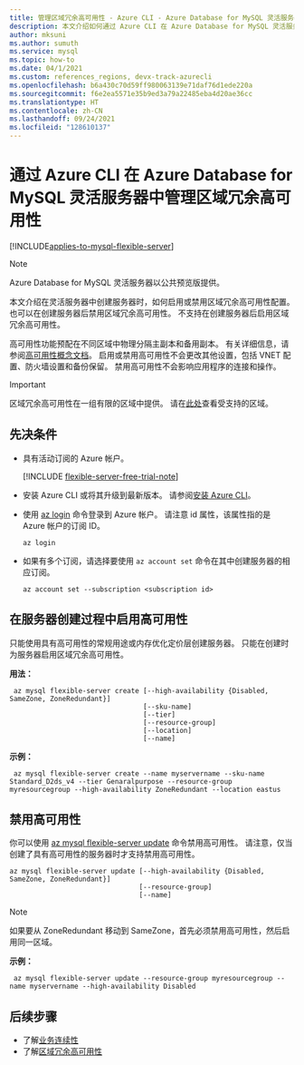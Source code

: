 ```yaml
---
title: 管理区域冗余高可用性 - Azure CLI - Azure Database for MySQL 灵活服务器
description: 本文介绍如何通过 Azure CLI 在 Azure Database for MySQL 灵活服务器中配置区域冗余高可用性。
author: mksuni
ms.author: sumuth
ms.service: mysql
ms.topic: how-to
ms.date: 04/1/2021
ms.custom: references_regions, devx-track-azurecli
ms.openlocfilehash: b6a430c70d59ff980063139e71daf76d1ede220a
ms.sourcegitcommit: f6e2ea5571e35b9ed3a79a22485eba4d20ae36cc
ms.translationtype: HT
ms.contentlocale: zh-CN
ms.lasthandoff: 09/24/2021
ms.locfileid: "128610137"
---
```

# <a name="manage-zone-redundant-high-availability-in-azure-database-for-mysql-flexible-server-with-azure-cli"></a>通过 Azure CLI 在 Azure Database for MySQL 灵活服务器中管理区域冗余高可用性

[!INCLUDE[applies-to-mysql-flexible-server](../includes/applies-to-mysql-flexible-server.md)]

> [!NOTE]
> Azure Database for MySQL 灵活服务器以公共预览版提供。

本文介绍在灵活服务器中创建服务器时，如何启用或禁用区域冗余高可用性配置。 也可以在创建服务器后禁用区域冗余高可用性。 不支持在创建服务器后启用区域冗余高可用性。

高可用性功能预配在不同区域中物理分隔主副本和备用副本。 有关详细信息，请参阅[高可用性概念文档](./concepts/../concepts-high-availability.md)。 启用或禁用高可用性不会更改其他设置，包括 VNET 配置、防火墙设置和备份保留。 禁用高可用性不会影响应用程序的连接和操作。

> [!IMPORTANT]
> 区域冗余高可用性在一组有限的区域中提供。 请在[此处](./overview.md#azure-regions)查看受支持的区域。 

## <a name="prerequisites"></a>先决条件

- 具有活动订阅的 Azure 帐户。 

    [!INCLUDE [flexible-server-free-trial-note](../includes/flexible-server-free-trial-note.md)]
- 安装 Azure CLI 或将其升级到最新版本。 请参阅[安装 Azure CLI](/cli/azure/install-azure-cli)。
- 使用 [az login](/cli/azure/reference-index#az_login) 命令登录到 Azure 帐户。 请注意 id 属性，该属性指的是 Azure 帐户的订阅 ID。

    ```azurecli-interactive
    az login
    ````

- 如果有多个订阅，请选择要使用 ```az account set``` 命令在其中创建服务器的相应订阅。

    ```azurecli
    az account set --subscription <subscription id>
    ```

## <a name="enable-high-availability-during-server-creation"></a>在服务器创建过程中启用高可用性

只能使用具有高可用性的常规用途或内存优化定价层创建服务器。 只能在创建时为服务器启用区域冗余高可用性。

**用法：**

   ```azurecli
    az mysql flexible-server create [--high-availability {Disabled, SameZone, ZoneRedundant}]
                                    [--sku-name]
                                    [--tier]
                                    [--resource-group]
                                    [--location]
                                    [--name]
   ```

**示例：**

   ```azurecli
    az mysql flexible-server create --name myservername --sku-name Standard_D2ds_v4 --tier Genaralpurpose --resource-group myresourcegroup --high-availability ZoneRedundant --location eastus
   ```

## <a name="disable-high-availability"></a>禁用高可用性

你可以使用 [az mysql flexible-server update](/cli/azure/mysql/flexible-server#az_mysql_flexible_server_update) 命令禁用高可用性。 请注意，仅当创建了具有高可用性的服务器时才支持禁用高可用性。 

```azurecli
az mysql flexible-server update [--high-availability {Disabled, SameZone, ZoneRedundant}]
                                [--resource-group]
                                [--name]
```
>[!Note]
>如果要从 ZoneRedundant 移动到 SameZone，首先必须禁用高可用性，然后启用同一区域。

**示例：**

   ```azurecli
    az mysql flexible-server update --resource-group myresourcegroup --name myservername --high-availability Disabled
   ```

## <a name="next-steps"></a>后续步骤

- 了解[业务连续性](./concepts-business-continuity.md)
- 了解[区域冗余高可用性](./concepts-high-availability.md)